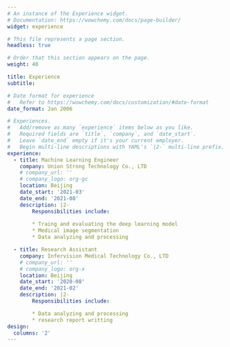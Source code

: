 ```yaml
---
# An instance of the Experience widget.
# Documentation: https://wowchemy.com/docs/page-builder/
widget: experience

# This file represents a page section.
headless: true

# Order that this section appears on the page.
weight: 40

title: Experience
subtitle:

# Date format for experience
#   Refer to https://wowchemy.com/docs/customization/#date-format
date_format: Jan 2006

# Experiences.
#   Add/remove as many `experience` items below as you like.
#   Required fields are `title`, `company`, and `date_start`.
#   Leave `date_end` empty if it's your current employer.
#   Begin multi-line descriptions with YAML's `|2-` multi-line prefix.
experience:
  - title: Machine Learning Engineer
    company: Union Strong Technology Co., LTD
    # company_url: ''
    # company_logo: org-gc
    location: Beijing
    date_start: '2021-03'
    date_end: '2021-08'
    description: |2-
        Responsibilities include:
        
        * Traing and evaluating the deep learning model
        * Medical image segmentation
        * Data analyzing and processing

  - title: Research Assistant
    company: Infervision Medical Technology Co., LTD 
    # company_url: ''
    # company_logo: org-x
    location: Beijing
    date_start: '2020-08'
    date_end: '2021-02'
    description: |2-
        Responsibilities include:

        * Data analyzing and processing
        * research report writting
design:
  columns: '2'
---
```

